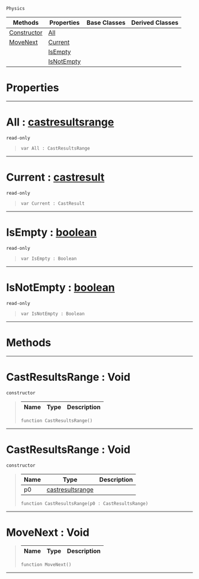  `Physics`

|Methods|Properties|Base Classes|Derived Classes|
|---|---|---|---|
|[ Constructor](https://github.com/ArendDanielek/ZeroDocsTest/blob/master/code_reference/class_reference/castresultsrange.markdown#castresultsrange-void)|[ All](https://github.com/ArendDanielek/ZeroDocsTest/blob/master/code_reference/class_reference/castresultsrange.markdown#all-zero-engine-document)| | |
|[ MoveNext](https://github.com/ArendDanielek/ZeroDocsTest/blob/master/code_reference/class_reference/castresultsrange.markdown#movenext-void)|[ Current](https://github.com/ArendDanielek/ZeroDocsTest/blob/master/code_reference/class_reference/castresultsrange.markdown#current-zero-engine-docu)| | |
| |[ IsEmpty](https://github.com/ArendDanielek/ZeroDocsTest/blob/master/code_reference/class_reference/castresultsrange.markdown#isempty-zero-engine-docu)| | |
| |[ IsNotEmpty](https://github.com/ArendDanielek/ZeroDocsTest/blob/master/code_reference/class_reference/castresultsrange.markdown#isnotempty-zero-engine-d)| | |


 #  Properties


---  
 #  All : [castresultsrange](https://github.com/ArendDanielek/ZeroDocsTest/blob/master/code_reference/class_reference/castresultsrange.markdown)

 `read-only`

> 
> ``` lang=cpp, name=Zilch
> var All : CastResultsRange


---  
 #  Current : [castresult](https://github.com/ArendDanielek/ZeroDocsTest/blob/master/code_reference/class_reference/castresult.markdown)

 `read-only`

> 
> ``` lang=cpp, name=Zilch
> var Current : CastResult


---  
 #  IsEmpty : [boolean](https://github.com/ArendDanielek/ZeroDocsTest/blob/master/code_reference/zilch_base_types/boolean.markdown)

 `read-only`

> 
> ``` lang=cpp, name=Zilch
> var IsEmpty : Boolean


---  
 #  IsNotEmpty : [boolean](https://github.com/ArendDanielek/ZeroDocsTest/blob/master/code_reference/zilch_base_types/boolean.markdown)

 `read-only`

> 
> ``` lang=cpp, name=Zilch
> var IsNotEmpty : Boolean


---  
 #  Methods


---  
 #  CastResultsRange : Void

 `constructor`

> 
> |Name|Type|Description|
> |---|---|---|
> ``` lang=cpp, name=Zilch
> function CastResultsRange()
> ``` 


---  
 #  CastResultsRange : Void

 `constructor`

> 
> |Name|Type|Description|
> |---|---|---|
> |p0|[castresultsrange](https://github.com/ArendDanielek/ZeroDocsTest/blob/master/code_reference/class_reference/castresultsrange.markdown)| |
> ``` lang=cpp, name=Zilch
> function CastResultsRange(p0 : CastResultsRange)
> ``` 


---  
 #  MoveNext : Void

> 
> |Name|Type|Description|
> |---|---|---|
> ``` lang=cpp, name=Zilch
> function MoveNext()
> ``` 


---  
 
  
  
  
  
  
  
  

 